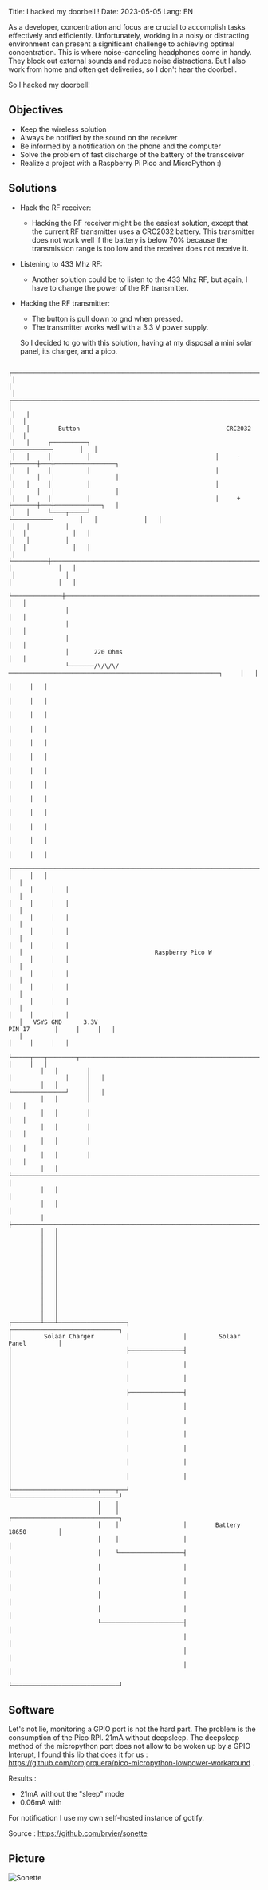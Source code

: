 Title: I hacked my doorbell !
Date: 2023-05-05
Lang: EN

As a developer, concentration and focus are crucial to accomplish tasks effectively and efficiently. Unfortunately, working in a noisy or distracting environment can present a significant challenge to achieving optimal concentration. This is where noise-canceling headphones come in handy. They block out external sounds and reduce noise distractions.
But I also work from home and often get deliveries, so I don't hear the doorbell.

So I hacked my doorbell!

## Objectives

- Keep the wireless solution
- Always be notified by the sound on the receiver
- Be informed by a notification on the phone and the computer
- Solve the problem of fast discharge of the battery of the transceiver
- Realize a project with a Raspberry Pi Pico and MicroPython :)

## Solutions

- Hack the RF receiver:
  - Hacking the RF receiver might be the easiest solution, except that the current RF transmitter uses a CRC2032 battery.
  This transmitter does not work well if the battery is below 70% because the transmission range is too low and the receiver does not receive it.

- Listening to 433 Mhz RF:
  - Another solution could be to listen to the 433 Mhz RF, but again, I have to change the power of the RF transmitter.

- Hacking the RF transmitter:
  - The button is pull down to gnd when pressed.
  - The transmitter works well with a 3.3 V power supply.

  So I decided to go with this solution, having at my disposal a mini solar panel, its charger, and a pico.

````
 ┌────────────────────────────────────────────────────────────────────────────────┐
 │                                                                                │
 │   ┌────────────────────────────────────────────────────────────────────────┐   │
 │   │                                                                        │   │
 │   │        Button                                         CRC2032          │   │
 │   │     ┌──────────┐                                   ┌───────────┐       │   │
 │   │     │          │                                   │     -     ├───────┼───┼─────────────────┐
 │   │     │          │                                   │           │       │   │                 │
 │   │     │          │                                   │           │       │   │                 │
 │   │     │          │                                   │     +     ├───────┼───┼─────────────┐   │
 │   │     └────┬─────┘                                   └───────────┘       │   │             │   │
 │   │          │                                                             │   │             │   │
 │   │          │                                                             │   │             │   │
 │   └──────────┼─────────────────────────────────────────────────────────────┘   │             │   │
 │              │                                                                 │             │   │
 └──────────────┼─────────────────────────────────────────────────────────────────┘             │   │
                │                                                                               │   │
                │                                                                               │   │
                │                                                                               │   │
                │       220 Ohms                                                                │   │
                └───────/\/\/\/───────────────────────────────────────────────────────────┐     │   │
                                                                                          │     │   │
                                                                                          │     │   │
                                                                                          │     │   │
                                                                                          │     │   │
                                                                                          │     │   │
                                                                                          │     │   │
                                                                                          │     │   │
                                                                                          │     │   │
                                                                                          │     │   │
                                                                                          │     │   │
                                                                                          │     │   │
                                                                                          │     │   │
                                                                                          │     │   │
   ┌────────────────────────────────────────────────────────────────────────────────┐     │     │   │
   │                                                                                │     │     │   │
   │                                                                                │     │     │   │
   │                                                                                │     │     │   │
   │                                                                                │     │     │   │
   │                                                                                │     │     │   │
   │                                     Raspberry Pico W                           │     │     │   │
   │                                                                                │     │     │   │
   │                                                                                │     │     │   │
   │                                                                                │     │     │   │
   │                                                                                │     │     │   │
   │   VSYS GND      3.3V                                              PIN 17       │     │     │   │
   │                                                                                │     │     │   │
   └─────┬───┬────────┬───────────────────────────────────────────────────┬─────────┘     │     │   │
         │   │        │                                                   │               │     │   │
         │   │        │                                                   └───────────────┘     │   │
         │   │        │                                                                         │   │
         │   │        │                                                                         │   │
         │   │        │                                                                         │   │
         │   │        │                                                                         │   │
         │   │        │                                                                         │   │
         │   │        └─────────────────────────────────────────────────────────────────────────┘   │
         │   │                                                                                      │
         │   │                                                                                      │
         │   ├──────────────────────────────────────────────────────────────────────────────────────┘
         │   │
         │   │
         │   │
         │   │
         │   │
         │   │
         │   │
         │   │
         │   │
         │   │
         │   │
         │   │
         │   │
┌────────┴───┴───────────────────┐               ┌──────────────────────────────┐
│         Solaar Charger         │               │         Solaar Panel         │
│                                ├───────────────┤                              │
│                                │               │                              │
│                                │               │                              │
│                                ├───────────────┤                              │
│                                │               │                              │
│                                │               │                              │
│                                │               │                              │
│                                │               │                              │
│                                │               │                              │
│                                │               │                              │
└────────────────────────┬────┬──┘               └──────────────────────────────┘
                         │    │
                         │    │                  ┌──────────────────────────────┐
                         │    │                  │        Battery 18650         │
                         │    │                  │                              │
                         │    └──────────────────┤                              │
                         │                       │                              │
                         │                       │                              │
                         │                       │                              │
                         │                       │                              │
                         └───────────────────────┤                              │
                                                 │                              │
                                                 │                              │
                                                 │                              │
                                                 └──────────────────────────────┘

````

## Software
Let's not lie, monitoring a GPIO port is not the hard part. The problem is the consumption of the Pico RPI. 21mA without deepsleep.
The deepsleep method of the micropython port does not allow to be woken up by a GPIO Interupt, I found this lib that does it for us : https://github.com/tomjorquera/pico-micropython-lowpower-workaround .

Results :

- 21mA without the "sleep" mode
- 0.06mA with

For notification I use my own self-hosted instance of gotify.

Source : https://github.com/brvier/sonette

## Picture

![Sonette](images/sonette.png)

